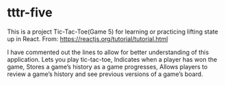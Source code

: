 # tttr-five
This is a project Tic-Tac-Toe(Game 5) for learning or practicing lifting state up in React.
From: https://reactjs.org/tutorial/tutorial.html

I have commented out the lines to allow for better understanding of this application. 
Lets you play tic-tac-toe,
Indicates when a player has won the game,
Stores a game’s history as a game progresses,
Allows players to review a game’s history and see previous versions of a game’s board.
